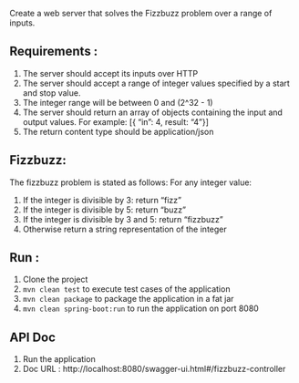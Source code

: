Create a web server that solves the Fizzbuzz problem over a range of inputs.

## Requirements :
1.	The server should accept its inputs over HTTP
2.	The server should accept a range of integer values specified by a start and stop value.
3.	The integer range will be between 0 and (2^32 - 1)
4.	The server should return an array of objects containing the input and output values.
	For example: [{ “in”: 4, result: “4”}]
5.	The return content type should be application/json

## Fizzbuzz:
The fizzbuzz problem is stated as follows:
For any integer value:
1.	If the integer is divisible by 3: return “fizz”
2.	If the integer is divisible by 5: return “buzz”
3.	If the integer is divisible by 3 and 5: return “fizzbuzz”
4.	Otherwise return a string representation of the integer

## Run :
1.	Clone the project
2.	`mvn clean test` to execute test cases of the application
3.	`mvn clean package` to package the application in a fat jar
4.	`mvn clean spring-boot:run` to run the application on port 8080

## API Doc
1.	Run the application
2.	Doc URL : http://localhost:8080/swagger-ui.html#/fizzbuzz-controller